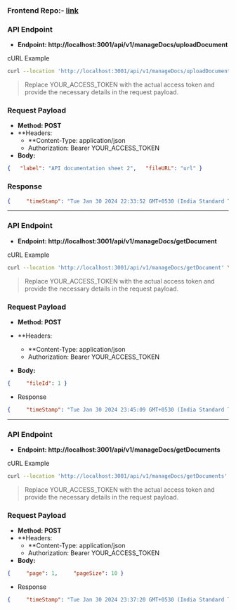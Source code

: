 ### Frontend Repo:- [link](https://github.com/queueno-SKYD/SKYD-Portal)

### API Endpoint

* **Endpoint: http://localhost:3001/api/v1/manageDocs/uploadDocument**

cURL Example

```bash
curl --location 'http://localhost:3001/api/v1/manageDocs/uploadDocument' \ --header 'Authorization: YOUR_ACCESS_TOKEN' \ --header 'Content-Type: application/json' \ --data '{   "label": "API documentation sheet 2",   "fileURL": "url" }'
```

> Replace YOUR_ACCESS_TOKEN with the actual access token and provide the necessary details in the request payload.

### Request Payload

* **Method: POST**
* **Headers:
  * **Content-Type: application/json
  * Authorization: Bearer YOUR_ACCESS_TOKEN
* **Body:**

```json
{   "label": "API documentation sheet 2",   "fileURL": "url" }
```

### Response

```json
{     "timeStamp": "Tue Jan 30 2024 22:33:52 GMT+0530 (India Standard Time)",     "httpStatus": "OK",     "statusCode": 200,     "message": "Document uploaded successfully",     "data": {         "fileId": 2,         "ownerId": 21,         "label": null,         "fileURL": "url",         "deleted": 0,         "deleteBy": null,         "createdAt": "2024-01-30T17:03:52.000Z"     } }
```

<hr />

### API Endpoint

* **Endpoint:  http://localhost:3001/api/v1/manageDocs/getDocument**

cURL Example

```bash
curl --location 'http://localhost:3001/api/v1/manageDocs/getDocument' \ --header 'Authorization: YOUR_ACCESS_TOKEN' \ --header 'Content-Type: application/json' \ --data '{     "fileId": 1 }'
```

> Replace YOUR_ACCESS_TOKEN with the actual access token and provide the necessary details in the request payload.

### Request Payload

* **Method: POST**
* **Headers:
  * **Content-Type: application/json
  * Authorization: Bearer YOUR_ACCESS_TOKEN

* **Body:**

```json
{     "fileId": 1 }
```

* Response

```json
{     "timeStamp": "Tue Jan 30 2024 23:45:09 GMT+0530 (India Standard Time)",     "httpStatus": "OK",     "statusCode": 200,     "message": "success",     "data": {         "fileId": 1,         "ownerId": 21,         "label": null,         "fileURL": "url",         "deleted": 0,         "deleteBy": null,         "createdAt": "2024-01-30T17:03:15.000Z"     } }
```

<hr />

### API Endpoint

* **Endpoint: http://localhost:3001/api/v1/manageDocs/getDocuments**

cURL Example

```bash
curl --location 'http://localhost:3001/api/v1/manageDocs/getDocuments' \ --header 'Authorization: YOUR_ACCESS_TOKEN' \ --header 'Content-Type: application/json' \ --data '{     "page": 1,     "pageSize": 10 }'
```

> Replace YOUR_ACCESS_TOKEN with the actual access token and provide the necessary details in the request payload.

### Request Payload

* **Method: POST**
* **Headers:
  * **Content-Type: application/json
  * Authorization: Bearer YOUR_ACCESS_TOKEN
* **Body:**

```json
{     "page": 1,     "pageSize": 10 }
```

* Response

```json
{     "timeStamp": "Tue Jan 30 2024 23:37:20 GMT+0530 (India Standard Time)",     "httpStatus": "OK",     "statusCode": 200,     "message": "Document uploaded successfully",     "data": {         "data": [             {                 "fileId": 1,                 "ownerId": 21,                 "label": null,                 "fileURL": "url2",                 "deleted": 0,                 "deleteBy": null,                 "createdAt": "2024-01-30T17:03:15.000Z"             },             {                 "fileId": 2,                 "ownerId": 21,                 "label": null,                 "fileURL": "url2",                 "deleted": 0,                 "deleteBy": null,                 "createdAt": "2024-01-30T17:03:52.000Z"             }         ],         "page": 1,         "pageSize": 50,         "total": 2     } }
```
